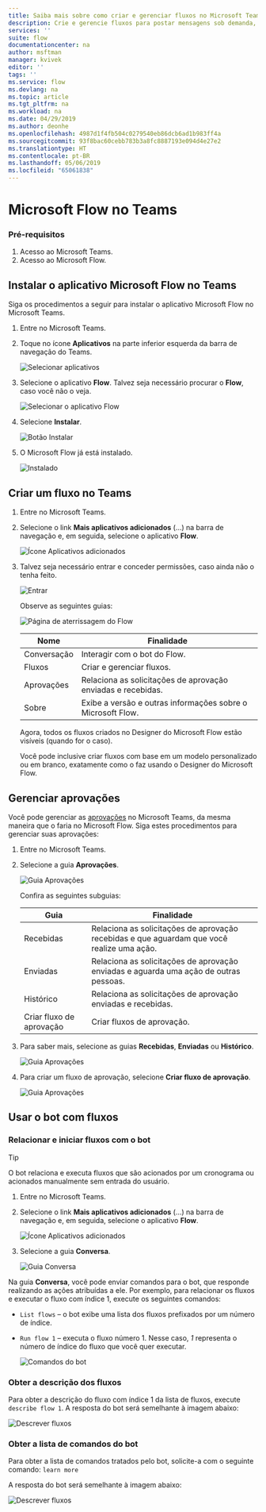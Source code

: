```yaml
---
title: Saiba mais sobre como criar e gerenciar fluxos no Microsoft Teams | Microsoft Docs
description: Crie e gerencie fluxos para postar mensagens sob demanda, usuários e canais do @mention, postar cartões com opções de resposta e muito mais.
services: ''
suite: flow
documentationcenter: na
author: msftman
manager: kvivek
editor: ''
tags: ''
ms.service: flow
ms.devlang: na
ms.topic: article
ms.tgt_pltfrm: na
ms.workload: na
ms.date: 04/29/2019
ms.author: deonhe
ms.openlocfilehash: 4987d1f4fb504c0279540eb86dcb6ad1b983ff4a
ms.sourcegitcommit: 93f8bac60cebb783b3a8fc8887193e094d4e27e2
ms.translationtype: HT
ms.contentlocale: pt-BR
ms.lasthandoff: 05/06/2019
ms.locfileid: "65061838"
---
```

# <a name="microsoft-flow-in-teams"></a>Microsoft Flow no Teams

### <a name="prerequisites"></a>Pré-requisitos

1. Acesso ao Microsoft Teams.
1. Acesso ao Microsoft Flow.

## <a name="install-the-microsoft-flow-app-in-teams"></a>Instalar o aplicativo Microsoft Flow no Teams

Siga os procedimentos a seguir para instalar o aplicativo Microsoft Flow no Microsoft Teams.

1. Entre no Microsoft Teams.

1. Toque no ícone **Aplicativos** na parte inferior esquerda da barra de navegação do Teams.

    ![Selecionar aplicativos](media/flows-teams/apps.png)

1. Selecione o aplicativo **Flow**. Talvez seja necessário procurar o **Flow**, caso você não o veja.

    ![Selecionar o aplicativo Flow](media/flows-teams/select-flow-app.png)

1. Selecione **Instalar**.

    ![Botão Instalar](media/flows-teams/select-install.png)

1. O Microsoft Flow já está instalado.

    ![Instalado](media/flows-teams/flow-installed.png)


## <a name="create-a-flow-in-teams"></a>Criar um fluxo no Teams

1. Entre no Microsoft Teams.

1. Selecione o link **Mais aplicativos adicionados** (...) na barra de navegação e, em seguida, selecione o aplicativo **Flow**.

    ![Ícone Aplicativos adicionados](media/flows-teams/added-apps-icon.png)

1. Talvez seja necessário entrar e conceder permissões, caso ainda não o tenha feito.

    ![Entrar](media/flows-teams/grant-permissions-sign-in.png)


    Observe as seguintes guias:

    ![Página de aterrissagem do Flow](media/flows-teams/flow-landing-page.png)

    Nome|Finalidade
    ----|-----|
    Conversação|Interagir com o bot do Flow.
    Fluxos|Criar e gerenciar fluxos.
    Aprovações|Relaciona as solicitações de aprovação enviadas e recebidas.
    Sobre|Exibe a versão e outras informações sobre o Microsoft Flow.


    Agora, todos os fluxos criados no Designer do Microsoft Flow estão visíveis (quando for o caso). 

    Você pode inclusive criar fluxos com base em um modelo personalizado ou em branco, exatamente como o faz usando o Designer do Microsoft Flow. 

## <a name="manage-approvals"></a>Gerenciar aprovações

Você pode gerenciar as [aprovações](modern-approvals.md) no Microsoft Teams, da mesma maneira que o faria no Microsoft Flow. Siga estes procedimentos para gerenciar suas aprovações:

1. Entre no Microsoft Teams.
1. Selecione a guia **Aprovações**.

    ![Guia Aprovações](media/flows-teams/approvals-tab.png)

    Confira as seguintes subguias:

    Guia|Finalidade
    ----|-----|
    Recebidas|Relaciona as solicitações de aprovação recebidas e que aguardam que você realize uma ação.
    Enviadas|Relaciona as solicitações de aprovação enviadas e aguarda uma ação de outras pessoas.
    Histórico|Relaciona as solicitações de aprovação enviadas e recebidas.
    Criar fluxo de aprovação|Criar fluxos de aprovação.

1. Para saber mais, selecione as guias **Recebidas**, **Enviadas** ou **Histórico**.

    ![Guia Aprovações](media/flows-teams/approvals-tab-2.png)

1. Para criar um fluxo de aprovação, selecione **Criar fluxo de aprovação**.

    ![Guia Aprovações](media/flows-teams/approvals-tab-3.png)

## <a name="use-the-bot-with-flows"></a>Usar o bot com fluxos

### <a name="list-and-launch-flows-with-the-bot"></a>Relacionar e iniciar fluxos com o bot

> [!TIP]
> O bot relaciona e executa fluxos que são acionados por um cronograma ou acionados manualmente sem entrada do usuário.

1. Entre no Microsoft Teams.
1. Selecione o link **Mais aplicativos adicionados** (...) na barra de navegação e, em seguida, selecione o aplicativo **Flow**.

    ![Ícone Aplicativos adicionados](media/flows-teams/added-apps-icon.png)
    
1. Selecione a guia **Conversa**.

    ![Guia Conversa](media/flows-teams/conversations-tab.png)

Na guia **Conversa**, você pode enviar comandos para o bot, que responde realizando as ações atribuídas a ele. Por exemplo, para relacionar os fluxos e executar o fluxo com índice 1, execute os seguintes comandos:

- ```List flows``` – o bot exibe uma lista dos fluxos prefixados por um número de índice.
- ```Run flow 1``` – executa o fluxo número 1. Nesse caso, *1* representa o número de índice do fluxo que você quer executar.

   ![Comandos do bot](media/flows-teams/bot-commands.png)

### <a name="get-the-description-for-flows"></a>Obter a descrição dos fluxos

Para obter a descrição do fluxo com índice 1 da lista de fluxos, execute ```describe flow 1```. A resposta do bot será semelhante à imagem abaixo:

   ![Descrever fluxos](media/flows-teams/bot-describe.png)

### <a name="get-the-list-of-commands-for-the-bot"></a>Obter a lista de comandos do bot

Para obter a lista de comandos tratados pelo bot, solicite-a com o seguinte comando: ```learn more``` 

A resposta do bot será semelhante à imagem abaixo:

![Descrever fluxos](media/flows-teams/bot-learn-more.png) 
